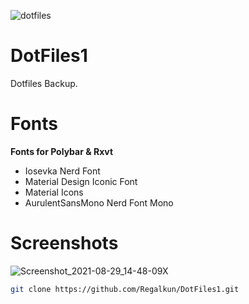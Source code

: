 ![dotfiles](https://user-images.githubusercontent.com/88080186/131210338-7c085d37-f25d-45b6-8414-eddec58cc255.png)
# DotFiles1

Dotfiles Backup.

# Fonts
<b>Fonts for Polybar & Rxvt</b>
 - Iosevka Nerd Font
 - Material Design Iconic Font
 - Material Icons
 - AurulentSansMono Nerd Font Mono

# Screenshots
![Screenshot_2021-08-29_14-48-09X](https://user-images.githubusercontent.com/88080186/131241412-6824d000-4a7c-472f-93bc-bb979ec2f77e.png)

``` sh
git clone https://github.com/Regalkun/DotFiles1.git

```

 
